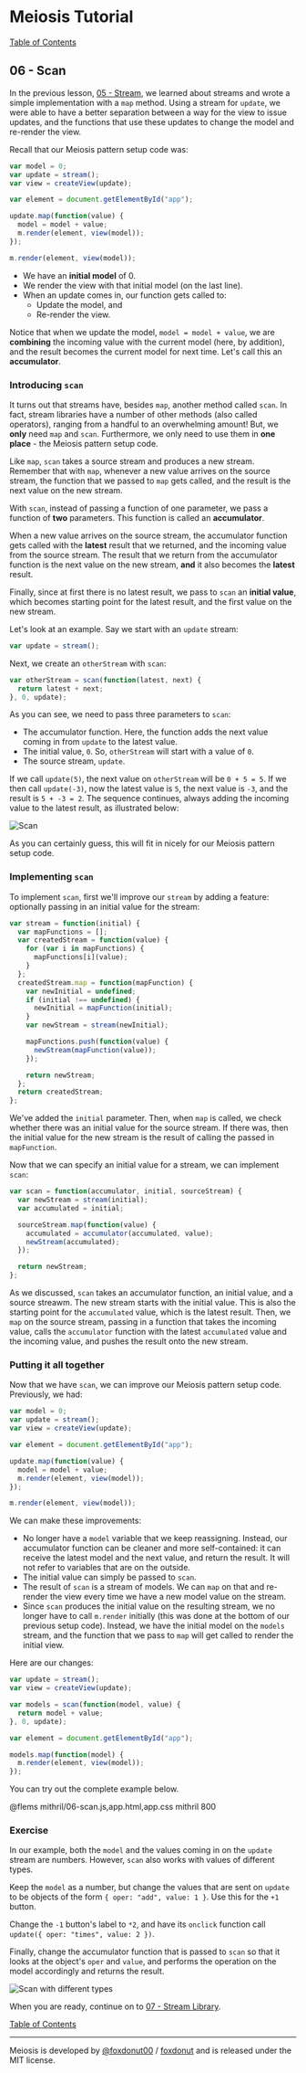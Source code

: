 # Meiosis Tutorial

[Table of Contents](toc.html)

## 06 - Scan

In the previous lesson, [05 - Stream](05-stream-mithril.html), we learned about streams and
wrote a simple implementation with a `map` method. Using a stream for `update`, we were able
to have a better separation between a way for the view to issue updates, and the functions
that use these updates to change the model and re-render the view.

Recall that our Meiosis pattern setup code was:

```js
var model = 0;
var update = stream();
var view = createView(update);

var element = document.getElementById("app");

update.map(function(value) {
  model = model + value;
  m.render(element, view(model));
});

m.render(element, view(model));
```

- We have an **initial model** of 0.
- We render the view with that initial model (on the last line).
- When an update comes in, our function gets called to:
  - Update the model, and
  - Re-render the view.

Notice that when we update the model, `model = model + value`, we are **combining** the incoming
value with the current model (here, by addition), and the result becomes the current model for
next time. Let's call this an **accumulator**.

### Introducing `scan`

It turns out that streams have, besides `map`, another method called `scan`. In fact, stream
libraries have a number of other methods (also called operators), ranging from a handful to an
overwhelming amount! But, we **only** need `map` and `scan`. Furthermore, we only need to use
them in **one place** - the Meiosis pattern setup code.

Like `map`, `scan` takes a source stream and produces a new stream. Remember that with `map`,
whenever a new value arrives on the source stream, the function that we passed to `map` gets
called, and the result is the next value on the new stream.

With `scan`, instead of passing a function of one parameter, we pass a function of **two**
parameters. This function is called an **accumulator**.

When a new value arrives on the source stream, the accumulator function gets called with the
**latest** result that we returned, and the incoming value from the source stream. The result that
we return from the accumulator function is the next value on the new stream, **and** it also
becomes the **latest** result.

Finally, since at first there is no latest result, we pass to `scan` an **initial value**, which
becomes starting point for the latest result, and the first value on the new stream.

Let's look at an example. Say we start with an `update` stream:

```js
var update = stream();
```

Next, we create an `otherStream` with `scan`:

```js
var otherStream = scan(function(latest, next) {
  return latest + next;
}, 0, update);
```

As you can see, we need to pass three parameters to `scan`:

- The accumulator function. Here, the function adds the next value coming in from `update` to the
latest value.
- The initial value, `0`. So, `otherStream` will start with a value of `0`.
- The source stream, `update`.

If we call `update(5)`, the next value on `otherStream` will be `0 + 5 = 5`. If we then call
`update(-3)`, now the latest value is `5`, the next value is `-3`, and the result is `5 + -3 = 2`.
The sequence continues, always adding the incoming value to the latest result, as illustrated
below:

![Scan](06-scan-01.svg)

As you can certainly guess, this will fit in nicely for our Meiosis pattern setup code.

### Implementing `scan`

To implement `scan`, first we'll improve our `stream` by adding a feature: optionally passing
in an initial value for the stream:

```js
var stream = function(initial) {
  var mapFunctions = [];
  var createdStream = function(value) {
    for (var i in mapFunctions) {
      mapFunctions[i](value);
    }
  };
  createdStream.map = function(mapFunction) {
    var newInitial = undefined;
    if (initial !== undefined) {
      newInitial = mapFunction(initial);
    }
    var newStream = stream(newInitial);

    mapFunctions.push(function(value) {
      newStream(mapFunction(value));
    });

    return newStream;
  };
  return createdStream;
};
```

We've added the `initial` parameter. Then, when `map` is called, we check whether there was an
initial value for the source stream. If there was, then the initial value for the new stream
is the result of calling the passed in `mapFunction`.

Now that we can specify an initial value for a stream, we can implement `scan`:

```js
var scan = function(accumulator, initial, sourceStream) {
  var newStream = stream(initial);
  var accumulated = initial;

  sourceStream.map(function(value) {
    accumulated = accumulator(accumulated, value);
    newStream(accumulated);
  });

  return newStream;
};
```

As we discussed, `scan` takes an accumulator function, an initial value, and a source streawm.
The new stream starts with the initial value. This is also the starting point for the
`accumulated` value, which is the latest result. Then, we `map` on the source stream, passing in
a function that takes the incoming value, calls the `accumulator` function with the latest
`accumulated` value and the incoming value, and pushes the result onto the new stream.

### Putting it all together

Now that we have `scan`, we can improve our Meiosis pattern setup code. Previously, we had:

```js
var model = 0;
var update = stream();
var view = createView(update);

var element = document.getElementById("app");

update.map(function(value) {
  model = model + value;
  m.render(element, view(model));
});

m.render(element, view(model));
```

We can make these improvements:

- No longer have a `model` variable that we keep reassigning. Instead, our accumulator function
can be cleaner and more self-contained: it can receive the latest model and the next value, and
return the result. It will not refer to variables that are on the outside.
- The initial value can simply be passed to `scan`.
- The result of `scan` is a stream of models. We can `map` on that and re-render the view every
time we have a new model value on the stream.
- Since `scan` produces the initial value on the resulting stream, we no longer have to call
`m.render` initially (this was done at the bottom of our previous setup code). Instead, we have
the initial model on the `models` stream, and the function that we pass to `map` will get
called to render the initial view.

Here are our changes:

```js
var update = stream();
var view = createView(update);

var models = scan(function(model, value) {
  return model + value;
}, 0, update);

var element = document.getElementById("app");

models.map(function(model) {
  m.render(element, view(model));
});
```

You can try out the complete example below.

@flems mithril/06-scan.js,app.html,app.css mithril 800

### Exercise

In our example, both the `model` and the values coming in on the `update` stream are numbers.
However, `scan` also works with values of different types.

Keep the `model` as a number, but change the values that are sent on `update` to be objects of the
form `{ oper: "add", value: 1 }`. Use this for the `+1` button.

Change the `-1` button's label to `*2`, and have its `onclick` function call
`update({ oper: "times", value: 2 })`.

Finally, change the accumulator function that is passed to `scan` so that it looks at the object's
`oper` and `value`, and performs the operation on the model accordingly and returns the result.

![Scan with different types](06-scan-02.svg)

When you are ready, continue on to [07 - Stream Library](07-stream-lib-mithril.html).

[Table of Contents](toc.html)

-----

Meiosis is developed by [@foxdonut00](http://twitter.com/foxdonut00) / [foxdonut](https://github.com/foxdonut) and is released under the MIT license.
